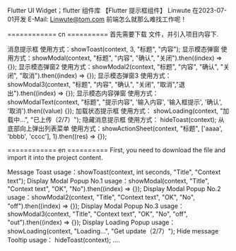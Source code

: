Flutter UI Widget；flutter 组件库
【Flutter 提示框组件】 Linwute 在2023-07-01开发 E-Mail: Linwute@tom.com
前端怎么就那么难找工作呢！

 ============ cn ==========
 首先需要下载 文件，并引入项目内容下.
 
消息提示框  使用方式：showToast(context, 3, "标题", "内容");
显示模态弹窗 使用方式：showModal(context, "标题", "内容", "确认", "关闭").then((index) => {});
显示模态弹窗2 使用方式：showModal2(context, "标题", "内容", "确认", "关闭", "取消").then((index) => {});
显示模态弹窗3 使用方式：showModal3(context, "标题", "内容", "确认", "关闭", "取消","退出").then((index) => {});
显示模态内容弹窗 使用方式：showModalText(context, "标题", "提示内容", '输入内容', '输入框提示', '确认', '取消').then((value) {});
加载状态提示框 使用方式： showLoading(context, "加载中...", "已上传（2/7）");
隐藏消息提示框 使用方式： hideToast(context);
从底部向上弹出列表菜单 使用方式：showActionSheet(context, "标题", ['aaaa', 'bbbb', 'cccc'], 1).then((res) => {});


============ en ==========
First, you need to download the file and import it into the project content.

Message Toast usage：showToast(context, int seconds, "Title", "Context text");
Display Modal Popup No.1 usage：showModal(context, "Title", "Context text", "OK", "No").then((index) => {});
Display Modal Popup No.2 usage：showModal2(context, "Title", "Context text", "OK", "No", "off").then((index) => {});
Display Modal Popup No.3 usage：showModal3(context, "Title", "Context text", "OK", "No", "off", "out").then((index) => {});
Display Loading Popup usage： showLoading(context, "Loading...", "Get update（2/7）");
Hide message Tooltip usage： hideToast(context);
....
